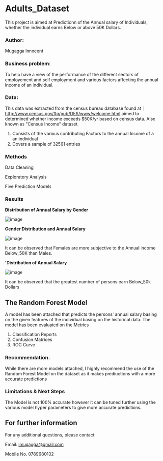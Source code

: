 # Adults_Dataset
This project is aimed at Predictionn of the Annual salary of Individuals, whether the individual earns Below or above 50K Dollars. 

### Author:
Mugagga Innocent

### Business problem:
To help have a view of the performance of the different sectors of employement and self employment and various factors affecting the annual income of an individual.

### Data:
This data was extracted from the census bureau database found at
| http://www.census.gov/ftp/pub/DES/www/welcome.html
aimed to determined whether income exceeds $50K/yr based on census data. Also known as "Census Income" dataset.

1. Consists of the various contributing Factors to the annual Income of a an individual
2. Covers a sample of 32561 entries

### Methods
Data Cleaning

Exploratory Analysis

Five Prediction Models 

### Results

**Distribution of Annual Salary by Gender**

![image](https://user-images.githubusercontent.com/123722205/231782149-27773a66-3c96-4220-a66c-5884253c4eee.png)

**Gender Distribution and Annual Salary**

![image](https://user-images.githubusercontent.com/123722205/231782830-5b255b13-3c9d-4ae8-8da0-1728f8321750.png)

It can be observed that Females are more subjective to the Annual income Below_50K than Males.

**'Distribution of Annual Salary**

![image](https://user-images.githubusercontent.com/123722205/231783046-43a5bb02-bbd3-480d-b0ae-28ec316b99d3.png)

It can be observed that the greatest number of persons earn Below_50k Dollars

## The Random Forest Model

A model has been attached that predicts the persons' annual salary basing on the given features of the individual  basing on the historical data.
The model has been  evaluated on the Metrics
1. Classification Reports
2. Confusion Matrices
3. ROC Curve

### Recommendation.
While there are more models attached, I highly recommend the use of the Random Forest Model on the dataset as it makes prediuctions with a more accurate predictions 

### Limitations & Next Steps
The Model is  not 100% accurate however it can be tuned further using the various model hyper parameters to give more accurate predictions.

## For further information
For any additional questions, please contact 

Email: imugagga@gmail.com

Mobile No. 0789680102






